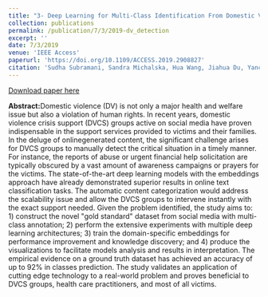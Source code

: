 ```yaml
---
title: "3- Deep Learning for Multi-Class Identification From Domestic Violence Online Posts"
collection: publications
permalink: /publication/7/3/2019-dv_detection
excerpt: ''
date: 7/3/2019
venue: 'IEEE Access'
paperurl: 'https://doi.org/10.1109/ACCESS.2019.2908827'
citation: 'Sudha Subramani, Sandra Michalska, Hua Wang, Jiahua Du, Yanchun Zhang,<strong> Haroon Shakeel</strong> (2019). Deep Learning for Multi-Class Identification From Domestic Violence Online Posts. <i>IEEE Access</i>.'
---
```


<a href='https://ieeexplore.ieee.org/iel7/6287639/8600701/08685083.pdf'>Download paper here</a>

<strong>Abstract:</strong>Domestic violence (DV) is not only a major health and welfare issue but also a violation of human rights. In recent years, domestic violence crisis support (DVCS) groups active on social media have proven indispensable in the support services provided to victims and their families. In the deluge of onlinegenerated content, the significant challenge arises for DVCS groups to manually detect the critical situation in a timely manner. For instance, the reports of abuse or urgent financial help solicitation are typically obscured by a vast amount of awareness campaigns or prayers for the victims. The state-of-the-art deep learning models with the embeddings approach have already demonstrated superior results in online text classification tasks. The automatic content categorization would address the scalability issue and allow the DVCS groups to intervene instantly with the exact support needed. Given the problem identified, the study aims to: 1) construct the novel &quot;gold standard&quot; dataset from social media with multi-class annotation; 2) perform the extensive experiments with multiple deep learning architectures; 3) train the domain-specific embeddings for performance improvement and knowledge discovery; and 4) produce the visualizations to facilitate models analysis and results in interpretation. The empirical evidence on a ground truth dataset has achieved an accuracy of up to 92% in classes prediction. The study validates an application of cutting edge technology to a real-world problem and proves beneficial to DVCS groups, health care practitioners, and most of all victims.
